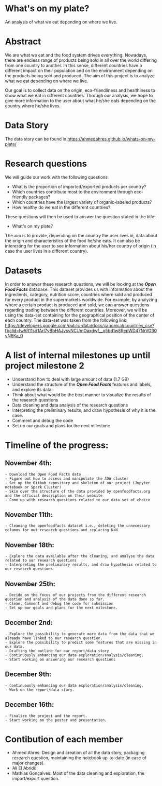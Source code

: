 # What's on my plate?
An analysis of what we eat depending on where we live.

# Abstract
We are what we eat and the food system drives everything. Nowadays, there are endless range of products being sold in all over the world differing from one country to another. In this sense, different countries have a different impact on their population and on the environment depending on the products being sold and produced.
The aim of this project is to analyze what we eat depending on where we live.

Our goal is to collect data on the origin, eco-friendliness and healthiness to show what we eat in different countries. 
Through our analysis, we hope to give more information to the user about what he/she eats depending on the country where he/she lives.  

# Data Story
The data story can be found in https://ahmedahres.github.io/whats-on-my-plate/

# Research questions
We will guide our work with the following questions:

- What is the proportion of imported/exported products per country?
- Which countries contribute most to the environment through eco-friendly packages?
- Which countries have the largest variety of organic-labeled products?
- How healthy do we eat in the different countries?

These questions will then be used to answer the question stated in the title:

- What's on my plate?

The aim is to provide, depending on the country the user lives in, data about the origin and characteristics of the food he/she eats. It can also be interesting for the user to see information about his/her country of origin (in case the user lives in a different country).

# Datasets
In order to answer these research questions, we will be looking at the ***Open Food Facts*** database. This dataset provides us with information about the ingredients, category, nutrition score, countries where sold and produced for every product in the supermarkets worldwide. For example, by analyzing where a certain product is produced and sold, we can answer questions regarding trading between the different countries. Moreover, we will be using the data-set containing for the geographical position of the center of each country. The data-set was taken from the following link: https://developers.google.com/public-data/docs/canonical/countries_csv?fbclid=IwAR11sd1ArI7yBbHAJvsvNCUmOaxdwf__o5bd1w8RepWD47NrVO30vN8Ka_0

# A list of internal milestones up until project milestone 2
- Understand how to deal with large amount of data (1.7 GB)
- Understand the structure of the ***Open Food Facts*** features and labels, and explore its data.
- Think about what would be the best manner to visualize the results of the research questions
- Data cleaning and data analysis of the research questions
- Interpreting the preliminary results, and draw hypothesis of why it is the case.
- Comment and debug the code
- Set up our goals and plans for the next milestone.


# Timeline of the progress:

## November 4th:
    - Download the Open Food Facts data
    - Figure out how to access and manipulate the ADA cluster
    - Set up the Github repository and skeleton of our project (Jupyter notebook or Spark Cluster)
    - Skim over the structure of the data provided by openfoodfacts.org and the official description on their website
    - Come up with research questions related to our data set of choice

## November 11th:
    - Cleaning the openfoodfacts dataset i.e., deleting the unnecessary columns for out research questions and replacing NaN

## November 18th: 
    - Explore the data available after the cleaning, and analyse the data related to our research questions
    - Interpreting the preliminary results, and draw hypothesis related to our research questions.

## November 25th:
    - Decide on the focus of our projects from the different research question and analysis of the data done so far.
    - Clean, Comment and debug the code for submission
    - Set up our goals and plans for the next milestone.

## December 2nd:
    - Explore the possibility to generate more data from the data that we already have linked to our research question.
    - Explore the possibility to predict some features that are missing in our data.
    - Drafting the outline for our report/data story
    - Continuously enhancing our data exploration/analysis/cleaning.
    - Start working on answering our research questions
    
## December 9th:
    - Continuously enhancing our data exploration/analysis/cleaning.
    - Work on the report/data story.
    
## December 16th:
    - Finalize the project and the report.
    - Start working on the poster and presentation.

# Contibution of each member
- Ahmed Ahres: Design and creation of all the data story, packaging research question, maintaining the notebook up-to-date (in case of major changes).
- Ali El Abridi:
- Mathias Gonçalves: Most of the data cleaning and exploration, the import/export question.
